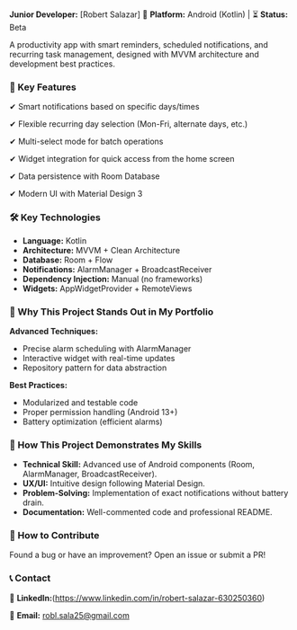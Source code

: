 
**Junior Developer:** [Robert Salazar] 📱 
**Platform:** Android (Kotlin) | ⏳ 
**Status:** Beta  

A productivity app with smart reminders, scheduled notifications, and recurring task management, designed with MVVM architecture and development best practices.  

### 🚀 Key Features 

✔ Smart notifications based on specific days/times

✔ Flexible recurring day selection (Mon-Fri, alternate days, etc.) 

✔ Multi-select mode for batch operations  

✔ Widget integration for quick access from the home screen  

✔ Data persistence with Room Database

✔ Modern UI with Material Design 3  

### 🛠 Key Technologies  

- **Language:** Kotlin
- **Architecture:** MVVM + Clean Architecture
- **Database:** Room + Flow
- **Notifications:** AlarmManager + BroadcastReceiver
- **Dependency Injection:** Manual (no frameworks)
- **Widgets:** AppWidgetProvider + RemoteViews  

### 🎯 Why This Project Stands Out in My Portfolio  

**Advanced Techniques:** 

- Precise alarm scheduling with AlarmManager  
- Interactive widget with real-time updates  
- Repository pattern for data abstraction  

**Best Practices:**  

- Modularized and testable code  
- Proper permission handling (Android 13+)  
- Battery optimization (efficient alarms)  

### 📌 How This Project Demonstrates My Skills  

- **Technical Skill:** Advanced use of Android components (Room, AlarmManager, BroadcastReceiver).
- **UX/UI:** Intuitive design following Material Design.
- **Problem-Solving:** Implementation of exact notifications without battery drain.
- **Documentation:** Well-commented code and professional README.  

### 📌 How to Contribute  
Found a bug or have an improvement? Open an issue or submit a PR!  

### 📞 Contact  

💼 **LinkedIn:**(https://www.linkedin.com/in/robert-salazar-630250360)  

📧 **Email:** robl.sala25@gmail.com  

